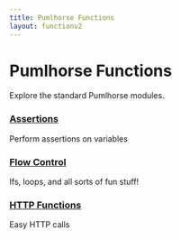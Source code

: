 ```yaml
---
title: Pumlhorse Functions
layout: functionv2
---
```


# Pumlhorse Functions

Explore the standard Pumlhorse modules.

### [Assertions](./assertions)

Perform assertions on variables

### [Flow Control](./flowControl)

Ifs, loops, and all sorts of fun stuff!

### [HTTP Functions](./http)

Easy HTTP calls
